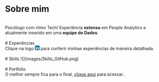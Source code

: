 <HEAD>
 
 <!-- Global site tag (gtag.js) - Google Analytics -->
<script async src="https://www.googletagmanager.com/gtag/js?id=G-KTEVLFF4H7"></script>
<script>
  window.dataLayer = window.dataLayer || [];
  function gtag(){dataLayer.push(arguments);}
  gtag('js', new Date());

  gtag('config', 'G-KTEVLFF4H7');
</script>
</HEAD>

# Sobre mim 
<br>
Psicólogo com ritmo Tech! Experiência <b>extensa</b> em People Analytics e atualmente inserido em uma <b>equipe de Dados</b>.
<br><br>
# Experiências
<br>
Clique na logo <a href="https://www.linkedin.com/in/gtex/"><img src="images/linkedin_icon.png" width="3%" alt="Meu Linkedin!"></a> para conferir minhas experiências de maneira detalhada.            
<br><br>
# Skills 
![](images/Skills_GitHub.png)
<br><br>
# Portfolio
<br>
O melhor sempre fica para o final, <a href="https://gabrielteixeira2004.github.io/Gabriel-Portfolio/portfolio">clique aqui</a> para acessar..
